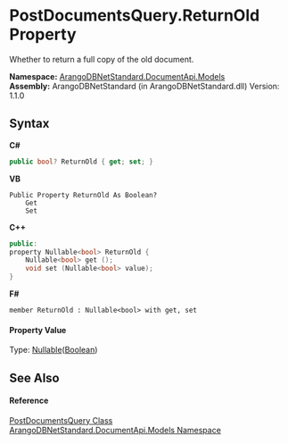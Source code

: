 # PostDocumentsQuery.ReturnOld Property 
 

Whether to return a full copy of the old document.

**Namespace:**&nbsp;<a href="81a73561-cfc6-64b8-9923-29f0333f4867">ArangoDBNetStandard.DocumentApi.Models</a><br />**Assembly:**&nbsp;ArangoDBNetStandard (in ArangoDBNetStandard.dll) Version: 1.1.0

## Syntax

**C#**<br />
``` C#
public bool? ReturnOld { get; set; }
```

**VB**<br />
``` VB
Public Property ReturnOld As Boolean?
	Get
	Set
```

**C++**<br />
``` C++
public:
property Nullable<bool> ReturnOld {
	Nullable<bool> get ();
	void set (Nullable<bool> value);
}
```

**F#**<br />
``` F#
member ReturnOld : Nullable<bool> with get, set

```


#### Property Value
Type: <a href="https://docs.microsoft.com/dotnet/api/system.nullable-1" target="_blank" rel="noopener noreferrer">Nullable</a>(<a href="https://docs.microsoft.com/dotnet/api/system.boolean" target="_blank" rel="noopener noreferrer">Boolean</a>)

## See Also


#### Reference
<a href="88665237-5f7b-22eb-07de-d6d70936ce1d">PostDocumentsQuery Class</a><br /><a href="81a73561-cfc6-64b8-9923-29f0333f4867">ArangoDBNetStandard.DocumentApi.Models Namespace</a><br />